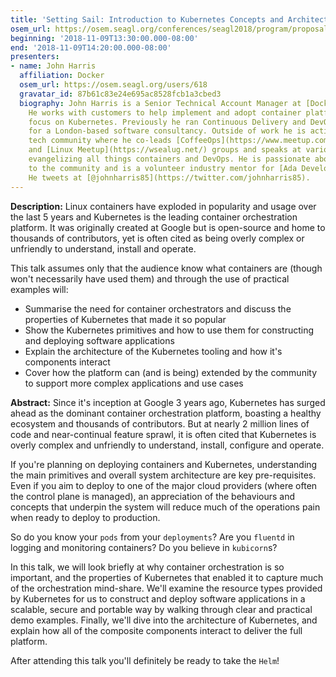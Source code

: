 ```yaml
---
title: 'Setting Sail: Introduction to Kubernetes Concepts and Architecture'
osem_url: https://osem.seagl.org/conferences/seagl2018/program/proposals/545
beginning: '2018-11-09T13:30:00.000-08:00'
end: '2018-11-09T14:20:00.000-08:00'
presenters:
- name: John Harris
  affiliation: Docker
  osem_url: https://osem.seagl.org/users/618
  gravatar_id: 87b61c83e24e695ac8528fcb1a3cbed3
  biography: John Harris is a Senior Technical Account Manager at [Docker](https://docker.com).
    He works with customers to help implement and adopt container platforms with a
    focus on Kubernetes. Previously he ran Continuous Delivery and DevOps services
    for a London-based software consultancy. Outside of work he is active in the Seattle
    tech community where he co-leads [CoffeeOps](https://www.meetup.com/Seattle-CoffeeOps/)
    and [Linux Meetup](https://wsealug.net/) groups and speaks at various others,
    evangelizing all things containers and DevOps. He is passionate about giving back
    to the community and is a volunteer industry mentor for [Ada Developers Academy](https://www.adadevelopersacademy.org/).
    He tweets at [@johnharris85](https://twitter.com/johnharris85).
---
```


**Description:** Linux containers have exploded in popularity and usage over the last 5 years and Kubernetes is the leading container orchestration platform. It was originally created at Google but is open-source and home to thousands of contributors, yet is often cited as being overly complex or unfriendly to understand, install and operate.

This talk assumes only that the audience know what containers are (though won't necessarily have used them) and through the use of practical examples will:
- Summarise the need for container orchestrators and discuss the properties of Kubernetes that made it so popular
- Show the Kubernetes primitives and how to use them for constructing and deploying software applications
- Explain the architecture of the Kubernetes tooling and how it's components interact
- Cover how the platform can (and is being) extended by the community to support more complex applications and use cases

**Abstract:** Since it's inception at Google 3 years ago, Kubernetes has surged ahead as the dominant container orchestration platform, boasting a healthy ecosystem and thousands of contributors. But at nearly 2 million lines of code and near-continual feature sprawl, it is often cited that Kubernetes is overly complex and unfriendly to understand, install, configure and operate.

If you're planning on deploying containers and Kubernetes, understanding the main primitives and overall system architecture are key pre-requisites. Even if you aim to deploy to one of the major cloud providers (where often the control plane is managed), an appreciation of the behaviours and concepts that underpin the system will reduce much of the operations pain when ready to deploy to production.

So do you know your `pods` from your `deployments`? Are you `fluentd` in logging and monitoring containers? Do you believe in `kubicorn`s?

In this talk, we will look briefly at why container orchestration is so important, and the properties of Kubernetes that enabled it to capture much of the orchestration mind-share. We'll examine the resource types provided by Kubernetes for us to construct and deploy software applications in a scalable, secure and portable way by walking through clear and practical demo examples. Finally, we'll dive into the architecture of Kubernetes, and explain how all of the composite components interact to deliver the full platform.

After attending this talk you'll definitely be ready to take the `Helm`!

